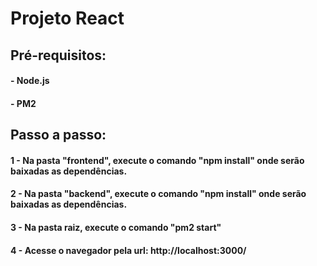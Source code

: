 # Projeto React 
## Pré-requisitos:
#### - Node.js
#### - PM2

## Passo a passo:

#### 1 - Na pasta "frontend", execute o comando "npm install" onde serão baixadas as dependências.
#### 2 - Na pasta "backend", execute o comando "npm install" onde serão baixadas as dependências.
#### 3 - Na pasta raiz, execute o comando "pm2 start"
#### 4 - Acesse o navegador pela url: http://localhost:3000/